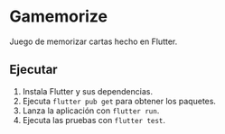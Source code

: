 # Gamemorize

Juego de memorizar cartas hecho en Flutter.

## Ejecutar

1. Instala Flutter y sus dependencias.
2. Ejecuta `flutter pub get` para obtener los paquetes.
3. Lanza la aplicación con `flutter run`.
4. Ejecuta las pruebas con `flutter test`.
